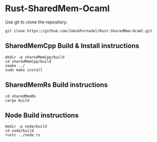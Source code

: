 # Rust-SharedMem-Ocaml
Use git to clone the repository. 
```Shell 
git clone https://github.com/JakubFornadel/Rust-SharedMem-Ocaml.git 
```

## SharedMemCpp Build & Install instructions
```Shell 
mkdir -p sharedMemCpp/build
cd sharedMemCpp/build
cmake ../
sudo make install
```

## SharedMemRs Build instructions
```Shell 
cd sharedMemRs
cargo build
```

## Node Build instructions
```Shell 
mkdir -p node/build
cd node/build
rustc ../node.rs
```